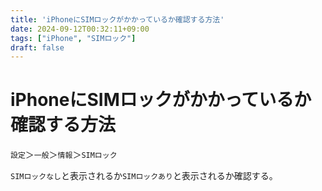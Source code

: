 ```yaml
---
title: 'iPhoneにSIMロックがかかっているか確認する方法'
date: 2024-09-12T00:32:11+09:00
tags: ["iPhone", "SIMロック"]
draft: false
---
```


# iPhoneにSIMロックがかかっているか確認する方法

`設定`＞`一般`＞`情報`＞`SIMロック`

`SIMロックなし`と表示されるか`SIMロックあり`と表示されるか確認する。
